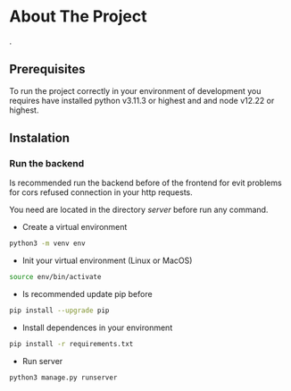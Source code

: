 # About The Project

.

## Prerequisites

To run the project correctly in your environment of development you requires have installed python v3.11.3 or highest and and node v12.22 or highest.


## Instalation

### Run the backend

Is recommended run the backend before of the frontend for evit problems for cors refused connection in your http requests.

You need are located in the directory _server_ before run any command.

* Create a virtual environment 
```sh
python3 -m venv env
```
* Init your virtual environment (Linux or MacOS)
```sh
source env/bin/activate
```
* Is recommended update pip before
```sh
pip install --upgrade pip 
```
* Install dependences in your environment
```sh
pip install -r requirements.txt
```
* Run server
```sh
python3 manage.py runserver
```




